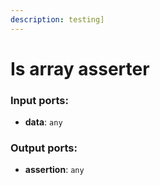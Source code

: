 ```yaml
---
description: testing]
---
```


# Is array asserter

### Input ports:

* __data__: `any`

### Output ports:

* __assertion__: `any`

